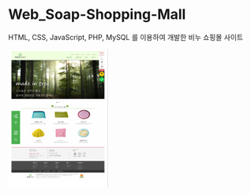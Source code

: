 # Web_Soap-Shopping-Mall
HTML, CSS, JavaScript, PHP, MySQL 를 이용하여 개발한 비누 쇼핑몰 사이트


<img src="https://github.com/choijoohee213/Web_Soap-Shopping-Mall/blob/master/%EC%BA%A1%EC%B2%98.PNG" width=40%>
